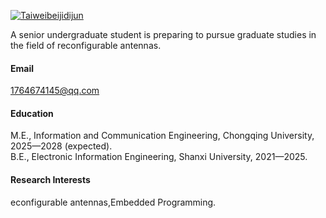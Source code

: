 

[![Taiweibeijidijun](https://img.shields.io/badge/Taiweibeijidijun-github-blue?logo=github)](https://github.com/Taiweibeijidijun)

A senior undergraduate student is preparing to pursue graduate studies in the field of reconfigurable antennas.

#### Email
1764674145@qq.com

#### Education
M.E., Information and Communication Engineering, Chongqing University, 2025—2028 (expected).\
B.E., Electronic Information Engineering, Shanxi University, 2021—2025.

#### Research Interests
econfigurable antennas,Embedded Programming.

